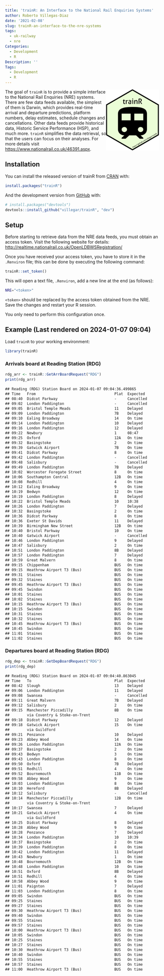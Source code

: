 ```yaml
---
title: 'trainR: An Interface to the National Rail Enquiries Systems'
author: Roberto Villegas-Diaz
date: '2021-02-08'
slug: trainR-an-interface-to-the-nre-systems
tags:
  - uk-railway
  - nre
Categories:
  - Development
  - R
Description: ''
Tags:
  - Development
  - R
---
```


<img src="https://raw.githubusercontent.com/villegar/trainR/main/inst/images/logo.png" alt="logo" align="right" height=200px/>

The goal of `trainR` is to provide a simple interface to the 
National Rail Enquiries (NRE) systems. There are few data feeds 
available, the simplest of them is Darwin, which provides real-time 
arrival and departure predictions, platform numbers, delay estimates, 
schedule changes and cancellations. Other data feeds provide historical 
data, Historic Service Performance (HSP), and much more. `trainR` 
simplifies the data retrieval, so that the users can focus on their 
analyses. For more details visit 
https://www.nationalrail.co.uk/46391.aspx.

## Installation

You can install the released version of trainR from [CRAN](https://CRAN.R-project.org) with:

``` r
install.packages("trainR")
```

And the development version from [GitHub](https://github.com/) with:

``` r
# install.packages("devtools")
devtools::install_github("villegar/trainR", "dev")
```

## Setup
Before starting to retrieve data from the NRE data feeds, you must obtain an access token. 
Visit the following website for details: http://realtime.nationalrail.co.uk/OpenLDBWSRegistration/

Once you have received your access token, you have to store it in the `.Renviron` file; this can be 
done by executing the following command:


```r
trainR::set_token()
```

This will open a text file, `.Renviron`, add a new line at the end (as follows):

```bash
NRE="<token>"
```

`<token>` should be replaced by the access token obtained from the NRE. Save the changes and restart 
your R session.

You only need to perform this configuration once.

## Example (Last rendered on 2024-01-07 09:04)

Load `trainR` to your working environment:

```r
library(trainR)
```

### Arrivals board at Reading Station (RDG)


```r
rdg_arr <- trainR::GetArrBoardRequest("RDG")
print(rdg_arr)
```

```
## Reading (RDG) Station Board on 2024-01-07 09:04:36.499865
## Time   From                                    Plat  Expected
## 08:40  Didcot Parkway                          -     Cancelled
## 09:02  London Paddington                       -     Cancelled
## 09:05  Bristol Temple Meads                    11    Delayed
## 09:09  London Paddington                       7B    Delayed
## 09:10  Ealing Broadway                         14    On time
## 09:14  London Paddington                       10    Delayed
## 09:16  London Paddington                       12    Delayed
## 09:22  Newbury                                 1     08:47
## 09:25  Oxford                                  12A   On time
## 09:32  Basingstoke                             2     On time
## 09:39  Gatwick Airport                         7B    On time
## 09:41  Didcot Parkway                          8     On time
## 09:42  London Paddington                       -     Cancelled
## 09:48  Salisbury                               -     Cancelled
## 09:49  London Paddington                       7B    Delayed
## 10:02  Worcester Foregate Street               8     On time
## 10:06  Southampton Central                     12B   On time
## 10:08  Redhill                                 4     On time
## 10:12  Ealing Broadway                         9     On time
## 10:19  Bedwyn                                  12    On time
## 10:19  London Paddington                       8     Delayed
## 10:22  Bristol Temple Meads                    10    10:38
## 10:26  London Paddington                       7     Delayed
## 10:32  Basingstoke                             2     On time
## 10:36  Didcot Parkway                          8     On time
## 10:36  Exeter St Davids                        11    Delayed
## 10:39  Birmingham New Street                   12B   On time
## 10:40  Bristol Parkway                         10    On time
## 10:40  Gatwick Airport                         -     Cancelled
## 10:46  London Paddington                       9     Delayed
## 10:47  Salisbury                               2     On time
## 10:51  London Paddington                       8B    Delayed
## 10:57  London Paddington                       7     Delayed
## 10:59  Great Malvern                           8     On time
## 09:15  Chippenham                              BUS   On time
## 09:15  Heathrow Airport T3 (Bus)               BUS   On time
## 09:31  Staines                                 BUS   On time
## 09:32  Staines                                 BUS   On time
## 09:45  Heathrow Airport T3 (Bus)               BUS   On time
## 09:45  Swindon                                 BUS   On time
## 10:01  Staines                                 BUS   On time
## 10:02  Staines                                 BUS   On time
## 10:15  Heathrow Airport T3 (Bus)               BUS   On time
## 10:15  Swindon                                 BUS   On time
## 10:31  Staines                                 BUS   On time
## 10:32  Staines                                 BUS   On time
## 10:45  Heathrow Airport T3 (Bus)               BUS   On time
## 10:45  Swindon                                 BUS   On time
## 11:01  Staines                                 BUS   On time
## 11:02  Staines                                 BUS   On time
```

### Departures board at Reading Station (RDG)


```r
rdg_dep <- trainR::GetDepBoardRequest("RDG")
print(rdg_dep)
```

```
## Reading (RDG) Station Board on 2024-01-07 09:04:40.863045
## Time   To                                      Plat  Expected
## 08:42  Slough                                  13    Delayed
## 09:06  London Paddington                       11    Delayed
## 09:08  Swansea                                 -     Cancelled
## 09:11  Great Malvern                           7B    Delayed
## 09:12  Salisbury                               2     On time
## 09:15  Manchester Piccadilly                   8B    On time
##        via Coventry & Stoke-on-Trent           
## 09:18  Didcot Parkway                          12    Delayed
## 09:18  Gatwick Airport                         15    On time
##        via Guildford                           
## 09:21  Penzance                                10    Delayed
## 09:23  Abbey Wood                              14    On time
## 09:26  London Paddington                       12A   On time
## 09:37  Basingstoke                             2     On time
## 09:43  Bedwyn                                  3     On time
## 09:43  London Paddington                       8     On time
## 09:50  Oxford                                  7B    Delayed
## 09:51  Redhill                                 4     On time
## 09:52  Bournemouth                             11B   On time
## 09:58  Abbey Wood                              9     On time
## 10:03  London Paddington                       8     On time
## 10:10  Hereford                                8B    Delayed
## 10:12  Salisbury                               -     Cancelled
## 10:14  Manchester Piccadilly                   12B   On time
##        via Coventry & Stoke-on-Trent           
## 10:17  Swansea                                 7     Delayed
## 10:21  Gatwick Airport                         4     On time
##        via Guildford                           
## 10:25  Didcot Parkway                          8     Delayed
## 10:28  Abbey Wood                              9     On time
## 10:28  Penzance                                7     Delayed
## 10:34  London Paddington                       10    10:39
## 10:37  Basingstoke                             2     On time
## 10:39  London Paddington                       8     On time
## 10:42  London Paddington                       11    Delayed
## 10:43  Newbury                                 1     On time
## 10:48  Bournemouth                             12B   On time
## 10:48  London Paddington                       10    On time
## 10:51  Oxford                                  8B    Delayed
## 10:51  Redhill                                 4     On time
## 10:58  Abbey Wood                              9     On time
## 11:01  Paignton                                7     Delayed
## 11:03  London Paddington                       8     On time
## 09:05  Swindon                                 BUS   On time
## 09:25  Staines                                 BUS   On time
## 09:27  Staines                                 BUS   On time
## 09:30  Heathrow Airport T3 (Bus)               BUS   On time
## 09:40  Swindon                                 BUS   On time
## 09:55  Staines                                 BUS   On time
## 09:57  Staines                                 BUS   On time
## 10:00  Heathrow Airport T3 (Bus)               BUS   On time
## 10:05  Swindon                                 BUS   On time
## 10:25  Staines                                 BUS   On time
## 10:27  Staines                                 BUS   On time
## 10:30  Heathrow Airport T3 (Bus)               BUS   On time
## 10:40  Swindon                                 BUS   On time
## 10:55  Staines                                 BUS   On time
## 10:57  Staines                                 BUS   On time
## 11:00  Heathrow Airport T3 (Bus)               BUS   On time
```
